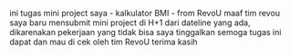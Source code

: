 ini tugas mini project saya - kalkulator BMI - from RevoU
maaf tim revou saya baru mensubmit mini project di H+1 dari dateline yang ada, dikarenakan pekerjaan yang tidak bisa saya tinggalkan
semoga tugas ini dapat dan mau di cek oleh tim RevoU
terima kasih
